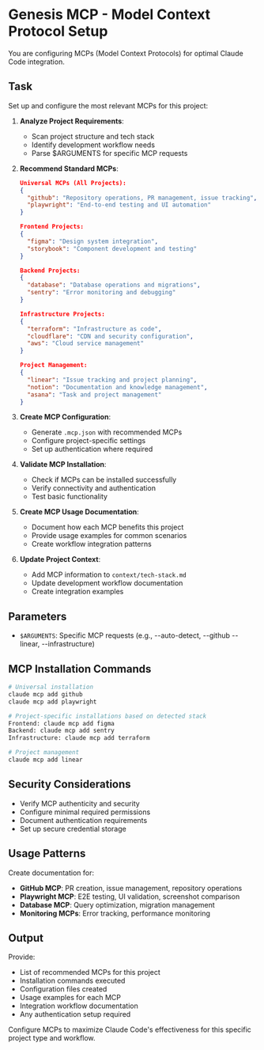 # Genesis MCP - Model Context Protocol Setup

You are configuring MCPs (Model Context Protocols) for optimal Claude Code integration.

## Task

Set up and configure the most relevant MCPs for this project:

1. **Analyze Project Requirements**:
    - Scan project structure and tech stack
    - Identify development workflow needs
    - Parse $ARGUMENTS for specific MCP requests

2. **Recommend Standard MCPs**:

    ```json
    Universal MCPs (All Projects):
    {
      "github": "Repository operations, PR management, issue tracking",
      "playwright": "End-to-end testing and UI automation"
    }

    Frontend Projects:
    {
      "figma": "Design system integration",
      "storybook": "Component development and testing"
    }

    Backend Projects:
    {
      "database": "Database operations and migrations",
      "sentry": "Error monitoring and debugging"
    }

    Infrastructure Projects:
    {
      "terraform": "Infrastructure as code",
      "cloudflare": "CDN and security configuration",
      "aws": "Cloud service management"
    }

    Project Management:
    {
      "linear": "Issue tracking and project planning",
      "notion": "Documentation and knowledge management",
      "asana": "Task and project management"
    }
    ```

3. **Create MCP Configuration**:
    - Generate `.mcp.json` with recommended MCPs
    - Configure project-specific settings
    - Set up authentication where required

4. **Validate MCP Installation**:
    - Check if MCPs can be installed successfully
    - Verify connectivity and authentication
    - Test basic functionality

5. **Create MCP Usage Documentation**:
    - Document how each MCP benefits this project
    - Provide usage examples for common scenarios
    - Create workflow integration patterns

6. **Update Project Context**:
    - Add MCP information to `context/tech-stack.md`
    - Update development workflow documentation
    - Create integration examples

## Parameters

- `$ARGUMENTS`: Specific MCP requests (e.g., --auto-detect, --github --linear, --infrastructure)

## MCP Installation Commands

```bash
# Universal installation
claude mcp add github
claude mcp add playwright

# Project-specific installations based on detected stack
Frontend: claude mcp add figma
Backend: claude mcp add sentry
Infrastructure: claude mcp add terraform

# Project management
claude mcp add linear
```

## Security Considerations

- Verify MCP authenticity and security
- Configure minimal required permissions
- Document authentication requirements
- Set up secure credential storage

## Usage Patterns

Create documentation for:

- **GitHub MCP**: PR creation, issue management, repository operations
- **Playwright MCP**: E2E testing, UI validation, screenshot comparison
- **Database MCP**: Query optimization, migration management
- **Monitoring MCPs**: Error tracking, performance monitoring

## Output

Provide:

- List of recommended MCPs for this project
- Installation commands executed
- Configuration files created
- Usage examples for each MCP
- Integration workflow documentation
- Any authentication setup required

Configure MCPs to maximize Claude Code's effectiveness for this specific project type and workflow.
